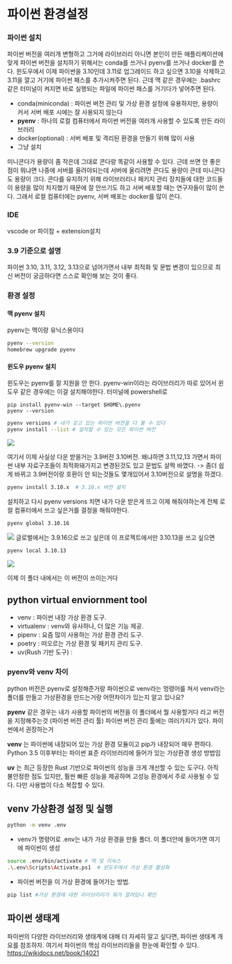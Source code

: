 # 파이썬 환경설정

### 파이썬 설치
파이썬 버전을 여러개 변형하고 그거에 라이브러리 아니면 본인이 만든 애플리케이션에 맞게 파이썬 버전을 설치하기 위해서는 conda를 쓰거나 pyenv를 쓰거나 docker를 쓴다. 윈도우에서 이제 파이썬을 3.10인데 3.11로 업그레이드 하고 싶으면 3.10을 삭제하고 3.11을 깔고 거기에 파이썬 패스를 추가시켜주면 된다. 근데 맥 같은 경우에는 .bashrc 같은 터미널이 켜지면 바로 실행되는 파일에 파이썬 패스를 거기다가 넣어주면 된다.

- conda(miniconda) : 파이썬 버전 관리 및 가상 환경 설정에 유용하지만, 용량이 커서 서버 배포 시에는 잘 사용되지 않는다
- **pyenv** : 하나의 로컬 컴퓨터에서 파이썬 버전을 여러개 사용할 수 있도록 만든 라이브러리
- docker(optional) : 서버 배포 및 격리된 환경을 만들기 위해 많이 사용
- 그냥 설치

미니콘다가 용량이 좀 작은데 그대로 콘다랑 똑같이 사용할 수 있다. 근데 쓰면 안 좋은점이 뭐냐면 나중에 서버를 올려야되는데 서버에 올리려면 콘다도 용량이 큰데 미니콘다도 용량이 크다. 콘다를 유지하기 위해 라이브러리나 패키지 관리 장치들에 대한 코드들이 용량을 많이 차지했기 때문에 잘 안쓰기도 하고 서버 배포할 때는 연구자들이 많이 쓴다. 그래서 로컬 컴퓨터에는 pyenv, 서버 배포는 docker를 많이 쓴다. 

### IDE
vscode or 파이참 + extension설치

### 3.9 기준으로 설명
파이썬 3.10, 3.11, 3.12, 3.13으로 넘어가면서 내부 최적화 및 문법 변경이 있으므로 최신 버전이 궁금하다면 스스로 확인해 보는 것이 좋다.

### 환경 설정

#### 맥 pyenv 설치
pyenv는 맥이랑 유닉스용이다
```bash
pyenv --version
homebrew upgrade pyenv
```
#### 윈도우 pyenv 설치
윈도우는 pyenv를 잘 지원을 안 한다. pyenv-win이라는 라이브러리가 따로 있어서 윈도우 같은 경우에는 이걸 설치해야한다. 터미널에 powershell로 
```shell
pip install pyenv-win --target $HOME\.pyenv 
pyenv --version
```

```bash
pyenv versions # 내가 갖고 있는 파이썬 버전을 다 볼 수 있다
pyenv install --list # 설치할 수 있는 모든 파이썬 버전
```
![](https://velog.velcdn.com/images/soheean1370/post/d0232884-4e2f-4104-a425-03d6a867e228/image.png)

여기서 이제 사실상 다운 받을거는 3.9버전 3.10버전. 왜냐하면 3.11,12,13 가면서 파이썬 내부 자료구조들이 최적화돼가지고 변경된것도 있고 문법도 살짝 바꼈다. -> 좀더 쉽게 바뀌고 3.9버전이랑 호환이 안 되는것들도 몇개있어서 3.10버전으로 설명을 하겠다.

```bash
pyenv install 3.10.x  # 3.10.x 버전 설치
```
설치하고 다시 pyenv versions 치면 내가 다운 받은게 뜨고 이제 해줘야하는게 전체 로컬 컴퓨터에서 쓰고 싶은거를 결정을 해줘야한다. 
```bash
pyenv global 3.10.16
```
![](https://velog.velcdn.com/images/soheean1370/post/bcd43d74-39f7-460e-a874-e733440aaab9/image.png)
글로벌에서는 3.9.16으로 쓰고 싶은데 이 프로젝트에서만 3.10.13을 쓰고 싶으면
```bash
pyenv local 3.10.13
```
![](https://velog.velcdn.com/images/soheean1370/post/d9b3bcbe-50d1-4ebf-8427-9ea24e110d98/image.png)

이제 이 폴더 내에서는 이 버전이 쓰이는거다

## python virtual enviornment tool
- venv : 파이썬 내장 가상 환경 도구.
- virtualenv :  venv와 유사하나, 더 많은 기능 제공.
- pipenv : 요즘 많이 사용하는 가상 환경 관리 도구.
- poetry : 떠오르는 가상 환경 및 패키지 관리 도구.
- uv(Rush 기반 도구) : 

### pyenv와 venv 차이
python 버전은 pyenv로 설정해준거랑 파이썬으로 venv라는 멍령어를 쳐서 venv라는 폴더를 만들고 가상환경을 만드는거랑 어떤차이가 있는지 알고 있나요?

**pyenv** 같은 경우는 내가 사용할 파이썬의 버전을 이 폴더에서 뭘 사용할거다 라고 버전을 지정해주는것 (파이썬 버전 관리 툴)
파이썬 버전 관리 툴에는 여러가지가 있다. 파이썬에서 권장하는거 

**venv** 는 파이썬에 내장되어 있는 가상 환경 모듈이고 pip가 내장되어 매우 편하다. Python 3.5 이후부터는 파이썬 표준 라이브러리에 들어가 있는 가상환경 생성 방법임

**uv** 는 최근 등장한 Rust 기반으로 파이썬의 성능을 크게 개선할 수 있는 도구다. 아직 불안정한 점도 있지만, 훨씬 빠른 성능을 제공하며 고성능 환경에서 주로 사용될 수 있다. 다만 사용법이 다소 복잡할 수 있다.

## venv 가상환경 설정 및 실행
```bash
python -m venv .env
```
- venv가 명령어로 .env는 내가 가상 환경을 만들 폴더. 이 폴더안에 들어가면 여기에 파이썬이 생성
```bash
source .env/bin/activate # 맥 및 리눅스
.\.env\Scripts\Activate.ps1  # 윈도우에서 가상 환경 활성화
```
- 파이썬 버전을 이 가상 환경에 들어가는 방법. 

```bash 
pip list #가상 환경에 대한 라이브러리가 뭐가 깔려있나 확인
```
## 파이썬 생태계
파이썬의 다양한 라이브러리와 생태계에 대해 더 자세히 알고 싶다면, 파이썬 생태계 개요를 참조하자. 여기서 파이썬의 핵심 라이브러리들을 한눈에 확인할 수 있다.
https://wikidocs.net/book/14021
